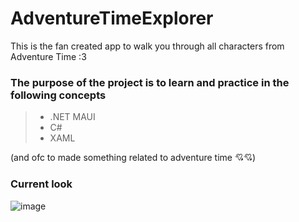 # AdventureTimeExplorer
This is the fan created app to walk you through all characters from Adventure Time :3

### The purpose of the project is to learn and practice in the following concepts
> - .NET MAUI
> - C#
> - XAML

(and ofc to made something related to adventure time 💘💘)

### Current look
![image](https://user-images.githubusercontent.com/63263301/172006404-c1cc2e66-952f-41ea-8e7f-16c4529b997f.png)
